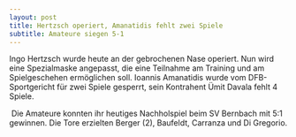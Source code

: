 ```yaml
---
layout: post
title: Hertzsch operiert, Amanatidis fehlt zwei Spiele
subtitle: Amateure siegen 5-1
---
```


Ingo Hertzsch wurde heute an der gebrochenen Nase operiert. Nun wird eine Spezialmaske angepasst, die eine Teilnahme am Training und am Spielgeschehen ermöglichen soll. Ioannis Amanatidis wurde vom DFB-Sportgericht für zwei Spiele gesperrt, sein Kontrahent Ümit Davala fehlt 4 Spiele.

 Die Amateure konnten ihr heutiges Nachholspiel beim SV Bernbach mit 5:1 gewinnen. Die Tore erzielten Berger (2), Baufeldt, Carranza und Di Gregorio.
